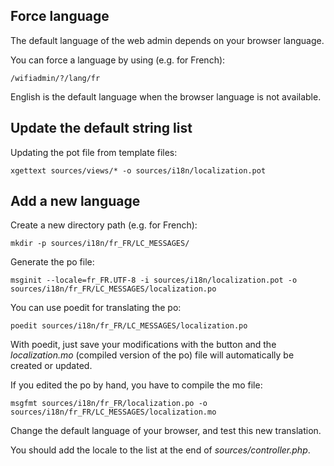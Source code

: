 ## Force language

The default language of the web admin depends on your browser language.

You can force a language by using (e.g. for French):
```
/wifiadmin/?/lang/fr
```

English is the default language when the browser language is not available.

## Update the default string list

Updating the pot file from template files:
```
xgettext sources/views/* -o sources/i18n/localization.pot
```

## Add a new language

Create a new directory path (e.g. for French):
```
mkdir -p sources/i18n/fr_FR/LC_MESSAGES/
```

Generate the po file:
```
msginit --locale=fr_FR.UTF-8 -i sources/i18n/localization.pot -o sources/i18n/fr_FR/LC_MESSAGES/localization.po
```

You can use poedit for translating the po:
```
poedit sources/i18n/fr_FR/LC_MESSAGES/localization.po
```

With poedit, just save your modifications with the button and the *localization.mo* (compiled version of the po) file will automatically be created or updated.

If you edited the po by hand, you have to compile the mo file:
```
msgfmt sources/i18n/fr_FR/localization.po -o sources/i18n/fr_FR/LC_MESSAGES/localization.mo
```

Change the default language of your browser, and test this new translation.

You should add the locale to the list at the end of *sources/controller.php*.
